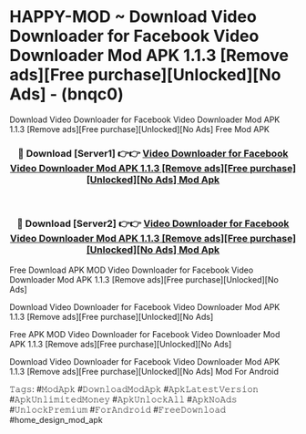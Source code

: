 # HAPPY-MOD ~ Download Video Downloader for Facebook Video Downloader Mod APK 1.1.3 [Remove ads][Free purchase][Unlocked][No Ads] - (bnqc0)
Download Video Downloader for Facebook Video Downloader Mod APK 1.1.3 [Remove ads][Free purchase][Unlocked][No Ads] Free Mod APK

<div align="center">
<h3>🔴 Download [Server1] 👉👉 <a href="https://apk-comot.site?title=Video_Downloader_for_Facebook_Video_Downloader_Mod_APK_1.1.3_[Remove_ads][Free_purchase][Unlocked][No_Ads]">Video Downloader for Facebook Video Downloader Mod APK 1.1.3 [Remove ads][Free purchase][Unlocked][No Ads] Mod Apk</a></h3><br>

<h3>🔴 Download [Server2] 👉👉 <a href="https://apk-comot.site?title=Video_Downloader_for_Facebook_Video_Downloader_Mod_APK_1.1.3_[Remove_ads][Free_purchase][Unlocked][No_Ads]">Video Downloader for Facebook Video Downloader Mod APK 1.1.3 [Remove ads][Free purchase][Unlocked][No Ads] Mod Apk</a></h3>
</div>


Free Download APK MOD Video Downloader for Facebook Video Downloader Mod APK 1.1.3 [Remove ads][Free purchase][Unlocked][No Ads]

Download Video Downloader for Facebook Video Downloader Mod APK 1.1.3 [Remove ads][Free purchase][Unlocked][No Ads] 

Free APK MOD Video Downloader for Facebook Video Downloader Mod APK 1.1.3 [Remove ads][Free purchase][Unlocked][No Ads] 

Download Video Downloader for Facebook Video Downloader Mod APK 1.1.3 [Remove ads][Free purchase][Unlocked][No Ads] Mod For Android

𝚃𝚊𝚐𝚜: #𝙼𝚘𝚍𝙰𝚙𝚔 #𝙳𝚘𝚠𝚗𝚕𝚘𝚊𝚍𝙼𝚘𝚍𝙰𝚙𝚔 #𝙰𝚙𝚔𝙻𝚊𝚝𝚎𝚜𝚝𝚅𝚎𝚛𝚜𝚒𝚘𝚗 #𝙰𝚙𝚔𝚄𝚗𝚕𝚒𝚖𝚒𝚝𝚎𝚍𝙼𝚘𝚗𝚎𝚢 #𝙰𝚙𝚔𝚄𝚗𝚕𝚘𝚌𝚔𝙰𝚕𝚕 #𝙰𝚙𝚔𝙽𝚘𝙰𝚍𝚜 #𝚄𝚗𝚕𝚘𝚌𝚔𝙿𝚛𝚎𝚖𝚒𝚞𝚖 #𝙵𝚘𝚛𝙰𝚗𝚍𝚛𝚘𝚒𝚍 #𝙵𝚛𝚎𝚎𝙳𝚘𝚠𝚗𝚕𝚘𝚊𝚍 #home_design_mod_apk